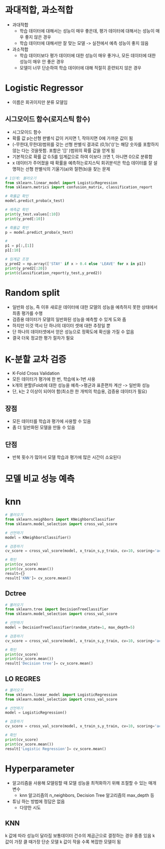 
# 과대적합, 과소적합
- 과대적합
	- 학습 데이터에 대해서는 성능이 매우 좋은데, 평가 데이터에 대해서는 성능이 매우 좋지 않은 경우
	- 학습 데이터에 대해서만 잘 맞는 모델 -> 실전에서 예측 성능이 좋지 않음
- 과소적합
	- 학습 데이터보다 평가 데이터에 대한 성능이 매우 좋거나, 모든 데이터에 대한 성능이 매우 안 좋은 경우
	- 모델이 너무 단순하여 학습 데이터에 대해 적절히 훈련되지 않은 경우

# Logistic Regressor
- 이름은 회귀이지만 분류 모델임

## 시그모이드 함수(로지스틱 함수)
- 시그모이드 함수
- 확률 값 p는선형 판별식 값이 커지면 1, 작아지면 0에 가까운 값이 됨
- (-무한대,무한대)범위를 갖는 선형 판별식 결과로 (0,1)('()'는 해당 숫자를 포함하지 않는 다는 것을뜻함. 포함은 '\[]' )범위의 확률 값을 얻게 됨
- 기본적으로 확률 값 0.5를 임계값으로 하여 이보다 크면 1, 아니면 0으로 분류함
- x 데이터가 주어졌을 때 확률을 예측하는로지스틱 회귀분석은 학습 데이터를 잘 설명하는 선형 판별식의 기울기(a)와 절편(b)을 찾는 문제

```python
# 1단계: 불러오기
from sklearn.linear_model import LogisticRegression
from sklearn.metrics import confusion_matrix, classification_report
```

```python
# 확률값 확인
model.predict_proba(x_test)
```

```python
# 예측값 확인
print(y_test.values[:10])
print(y_pred[:10])

# 확률값 확인
p = model.predict_proba(x_test)

# 
p1 = p[:,[1]]
p1[:10]

# 임계값 조정
y_pred2 = np.array(['STAY' if x > 0.4 else 'LEAVE' for x in p1])
print(y_pred2[:20])
print(classification_report(y_test,y_pred2))
```


# Random split
- 일반화 성능, 즉 이후 새로운 데이터에 대한 모델의 성능을 예측하지 못한 상태에서 최종 평가를 수행
- 검증용 데이터가 모델의 일반화된 성능을 예측할 수 있게 도와 줌
- 하지만 이것 역시 단 하나의 데이터 셋에 대한 추정일 뿐
- 단 하나의 데이터셋에서 얻은 성능으로 정확도에 확신을 가질 수 없음
- 결국 더욱 정교한 평가 절차가 필요


# K-분할 교차 검증
- K-Fold Cross Validation
- 모든 데이터가 평가에 한 번, 학습에 k-1번 사용
- k개의 분할(Fold)에 대한 성능을 예측->평균과 표준편차 계산 -> 일반화 성능
- 단, k는 2 이상이 되어야 함(최소한 한 개씩의 학습용, 검증용 데이터가 필요)

## 장점
- 모든 데이터를 학습과 평가에 사용할 수 있음
- 좀 더 일반화된 모델을 만들 수 있음

## 단점
- 반복 횟수가 많아서 모델 학습과 평가에 많은 시간이 소요된다





# 모델 비교 성능 예측
# knn
```python
# 불러오기
from sklearn.neighbors import KNeighborsClassifier
from sklearn.model_selection import cross_val_score

# 선언하기
model = KNeighborsClassifier()

# 검증하기
cv_score = cross_val_score(model, x_train_s,y_train, cv=10, scoring='accuracy')

# 확인
print(cv_score)
print(cv_score.mean())
result={}
result['KNN']= cv_score.mean()
```

## Dctree
```python
# 불러오기
from sklearn.tree import DecisionTreeClassifier
from sklearn.model_selection import cross_val_score

# 선언하기
model = DecisionTreeClassifier(random_state=1, max_depth=5)

# 검증하기
cv_score = cross_val_score(model, x_train_s,y_train, cv=10, scoring='accuracy')

# 확인
print(cv_score)
print(cv_score.mean())
result['Decision tree']= cv_score.mean()
```

## LO REGRES
```python
# 불러오기
from sklearn.linear_model import LogisticRegression
from sklearn.model_selection import cross_val_score

# 선언하기
model = LogisticRegression()

# 검증하기
cv_score = cross_val_score(model, x_train_s,y_train, cv=10, scoring='accuracy')

# 확인
print(cv_score)
print(cv_score.mean())
result['Logistic Regression']= cv_score.mean()
```



# Hyperparameter
- 알고리즘을 사용해 모델링할 때 모델 성능을 최적화하기 위해 조절할 수 있는 매개변수
	- knn 알고리즘의 n_neighbors, Decision Tree 알고리즘의 max_depth 등
- 튜닝 하는 방법에 정답은 없음
	- 다양한 시도


## KNN
 k 값에 따라 성능이 달라짐
 보통데이터 건수의 제곱근으로 결정하는 경우 종종 있음
 k 값이 가장 클 때가장 단순 모델
 k 값이 작을 수록 복잡한 모델이 됨

